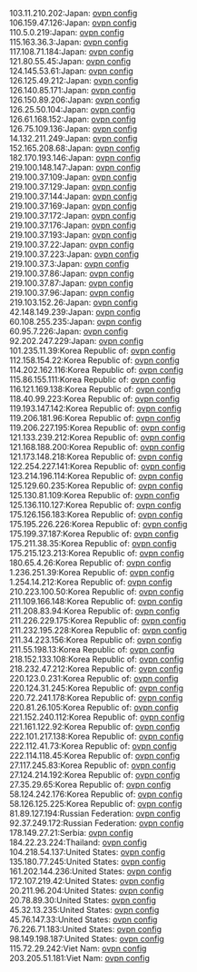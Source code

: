 103.11.210.202:Japan: [ovpn config](vpn/103_11_210_202.ovpn)  
106.159.47.126:Japan: [ovpn config](vpn/106_159_47_126.ovpn)  
110.5.0.219:Japan: [ovpn config](vpn/110_5_0_219.ovpn)  
115.163.36.3:Japan: [ovpn config](vpn/115_163_36_3.ovpn)  
117.108.71.184:Japan: [ovpn config](vpn/117_108_71_184.ovpn)  
121.80.55.45:Japan: [ovpn config](vpn/121_80_55_45.ovpn)  
124.145.53.61:Japan: [ovpn config](vpn/124_145_53_61.ovpn)  
126.125.49.212:Japan: [ovpn config](vpn/126_125_49_212.ovpn)  
126.140.85.171:Japan: [ovpn config](vpn/126_140_85_171.ovpn)  
126.150.89.206:Japan: [ovpn config](vpn/126_150_89_206.ovpn)  
126.25.50.104:Japan: [ovpn config](vpn/126_25_50_104.ovpn)  
126.61.168.152:Japan: [ovpn config](vpn/126_61_168_152.ovpn)  
126.75.109.136:Japan: [ovpn config](vpn/126_75_109_136.ovpn)  
14.132.211.249:Japan: [ovpn config](vpn/14_132_211_249.ovpn)  
152.165.208.68:Japan: [ovpn config](vpn/152_165_208_68.ovpn)  
182.170.193.146:Japan: [ovpn config](vpn/182_170_193_146.ovpn)  
219.100.148.147:Japan: [ovpn config](vpn/219_100_148_147.ovpn)  
219.100.37.109:Japan: [ovpn config](vpn/219_100_37_109.ovpn)  
219.100.37.129:Japan: [ovpn config](vpn/219_100_37_129.ovpn)  
219.100.37.144:Japan: [ovpn config](vpn/219_100_37_144.ovpn)  
219.100.37.169:Japan: [ovpn config](vpn/219_100_37_169.ovpn)  
219.100.37.172:Japan: [ovpn config](vpn/219_100_37_172.ovpn)  
219.100.37.176:Japan: [ovpn config](vpn/219_100_37_176.ovpn)  
219.100.37.193:Japan: [ovpn config](vpn/219_100_37_193.ovpn)  
219.100.37.22:Japan: [ovpn config](vpn/219_100_37_22.ovpn)  
219.100.37.223:Japan: [ovpn config](vpn/219_100_37_223.ovpn)  
219.100.37.3:Japan: [ovpn config](vpn/219_100_37_3.ovpn)  
219.100.37.86:Japan: [ovpn config](vpn/219_100_37_86.ovpn)  
219.100.37.87:Japan: [ovpn config](vpn/219_100_37_87.ovpn)  
219.100.37.96:Japan: [ovpn config](vpn/219_100_37_96.ovpn)  
219.103.152.26:Japan: [ovpn config](vpn/219_103_152_26.ovpn)  
42.148.149.239:Japan: [ovpn config](vpn/42_148_149_239.ovpn)  
60.108.255.235:Japan: [ovpn config](vpn/60_108_255_235.ovpn)  
60.95.7.226:Japan: [ovpn config](vpn/60_95_7_226.ovpn)  
92.202.247.229:Japan: [ovpn config](vpn/92_202_247_229.ovpn)  
101.235.11.39:Korea Republic of: [ovpn config](vpn/101_235_11_39.ovpn)  
112.158.154.22:Korea Republic of: [ovpn config](vpn/112_158_154_22.ovpn)  
114.202.162.116:Korea Republic of: [ovpn config](vpn/114_202_162_116.ovpn)  
115.86.155.111:Korea Republic of: [ovpn config](vpn/115_86_155_111.ovpn)  
116.121.169.138:Korea Republic of: [ovpn config](vpn/116_121_169_138.ovpn)  
118.40.99.223:Korea Republic of: [ovpn config](vpn/118_40_99_223.ovpn)  
119.193.147.142:Korea Republic of: [ovpn config](vpn/119_193_147_142.ovpn)  
119.206.181.96:Korea Republic of: [ovpn config](vpn/119_206_181_96.ovpn)  
119.206.227.195:Korea Republic of: [ovpn config](vpn/119_206_227_195.ovpn)  
121.133.239.212:Korea Republic of: [ovpn config](vpn/121_133_239_212.ovpn)  
121.168.188.200:Korea Republic of: [ovpn config](vpn/121_168_188_200.ovpn)  
121.173.148.218:Korea Republic of: [ovpn config](vpn/121_173_148_218.ovpn)  
122.254.227.141:Korea Republic of: [ovpn config](vpn/122_254_227_141.ovpn)  
123.214.196.114:Korea Republic of: [ovpn config](vpn/123_214_196_114.ovpn)  
125.129.60.235:Korea Republic of: [ovpn config](vpn/125_129_60_235.ovpn)  
125.130.81.109:Korea Republic of: [ovpn config](vpn/125_130_81_109.ovpn)  
125.136.110.127:Korea Republic of: [ovpn config](vpn/125_136_110_127.ovpn)  
175.126.156.183:Korea Republic of: [ovpn config](vpn/175_126_156_183.ovpn)  
175.195.226.226:Korea Republic of: [ovpn config](vpn/175_195_226_226.ovpn)  
175.199.37.187:Korea Republic of: [ovpn config](vpn/175_199_37_187.ovpn)  
175.211.38.35:Korea Republic of: [ovpn config](vpn/175_211_38_35.ovpn)  
175.215.123.213:Korea Republic of: [ovpn config](vpn/175_215_123_213.ovpn)  
180.65.4.26:Korea Republic of: [ovpn config](vpn/180_65_4_26.ovpn)  
1.236.251.39:Korea Republic of: [ovpn config](vpn/1_236_251_39.ovpn)  
1.254.14.212:Korea Republic of: [ovpn config](vpn/1_254_14_212.ovpn)  
210.223.100.50:Korea Republic of: [ovpn config](vpn/210_223_100_50.ovpn)  
211.109.166.148:Korea Republic of: [ovpn config](vpn/211_109_166_148.ovpn)  
211.208.83.94:Korea Republic of: [ovpn config](vpn/211_208_83_94.ovpn)  
211.226.229.175:Korea Republic of: [ovpn config](vpn/211_226_229_175.ovpn)  
211.232.195.228:Korea Republic of: [ovpn config](vpn/211_232_195_228.ovpn)  
211.34.223.156:Korea Republic of: [ovpn config](vpn/211_34_223_156.ovpn)  
211.55.198.13:Korea Republic of: [ovpn config](vpn/211_55_198_13.ovpn)  
218.152.133.108:Korea Republic of: [ovpn config](vpn/218_152_133_108.ovpn)  
218.232.47.212:Korea Republic of: [ovpn config](vpn/218_232_47_212.ovpn)  
220.123.0.231:Korea Republic of: [ovpn config](vpn/220_123_0_231.ovpn)  
220.124.31.245:Korea Republic of: [ovpn config](vpn/220_124_31_245.ovpn)  
220.72.241.178:Korea Republic of: [ovpn config](vpn/220_72_241_178.ovpn)  
220.81.26.105:Korea Republic of: [ovpn config](vpn/220_81_26_105.ovpn)  
221.152.240.112:Korea Republic of: [ovpn config](vpn/221_152_240_112.ovpn)  
221.161.122.92:Korea Republic of: [ovpn config](vpn/221_161_122_92.ovpn)  
222.101.217.138:Korea Republic of: [ovpn config](vpn/222_101_217_138.ovpn)  
222.112.41.73:Korea Republic of: [ovpn config](vpn/222_112_41_73.ovpn)  
222.114.118.45:Korea Republic of: [ovpn config](vpn/222_114_118_45.ovpn)  
27.117.245.83:Korea Republic of: [ovpn config](vpn/27_117_245_83.ovpn)  
27.124.214.192:Korea Republic of: [ovpn config](vpn/27_124_214_192.ovpn)  
27.35.29.65:Korea Republic of: [ovpn config](vpn/27_35_29_65.ovpn)  
58.124.242.176:Korea Republic of: [ovpn config](vpn/58_124_242_176.ovpn)  
58.126.125.225:Korea Republic of: [ovpn config](vpn/58_126_125_225.ovpn)  
81.89.127.194:Russian Federation: [ovpn config](vpn/81_89_127_194.ovpn)  
92.37.249.172:Russian Federation: [ovpn config](vpn/92_37_249_172.ovpn)  
178.149.27.21:Serbia: [ovpn config](vpn/178_149_27_21.ovpn)  
184.22.23.224:Thailand: [ovpn config](vpn/184_22_23_224.ovpn)  
104.218.54.137:United States: [ovpn config](vpn/104_218_54_137.ovpn)  
135.180.77.245:United States: [ovpn config](vpn/135_180_77_245.ovpn)  
161.202.144.236:United States: [ovpn config](vpn/161_202_144_236.ovpn)  
172.107.219.42:United States: [ovpn config](vpn/172_107_219_42.ovpn)  
20.211.96.204:United States: [ovpn config](vpn/20_211_96_204.ovpn)  
20.78.89.30:United States: [ovpn config](vpn/20_78_89_30.ovpn)  
45.32.13.235:United States: [ovpn config](vpn/45_32_13_235.ovpn)  
45.76.147.33:United States: [ovpn config](vpn/45_76_147_33.ovpn)  
76.226.71.183:United States: [ovpn config](vpn/76_226_71_183.ovpn)  
98.149.198.187:United States: [ovpn config](vpn/98_149_198_187.ovpn)  
115.72.29.242:Viet Nam: [ovpn config](vpn/115_72_29_242.ovpn)  
203.205.51.181:Viet Nam: [ovpn config](vpn/203_205_51_181.ovpn)  
